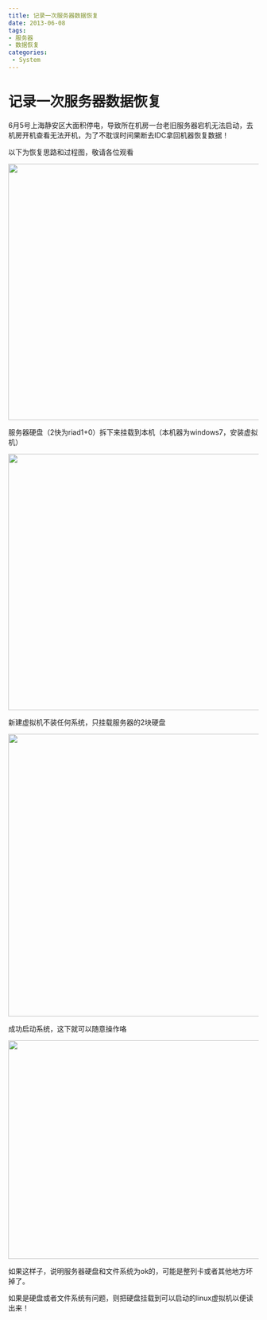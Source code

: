 ```yaml
---
title: 记录一次服务器数据恢复
date: 2013-06-08
tags:
- 服务器
- 数据恢复
categories:
 - System
---
```


# 记录一次服务器数据恢复

6月5号上海静安区大面积停电，导致所在机房一台老旧服务器宕机无法启动，去机房开机查看无法开机，为了不耽误时间果断去IDC拿回机器恢复数据！

以下为恢复思路和过程图，敬请各位观看



<img class="alignnone" alt="" src="http://ww4.sinaimg.cn/mw690/45d8cb2dgw1e5el2tei82j20p50iu0xp.jpg" width="690" height="516" />



服务器硬盘（2快为riad1+0）拆下来挂载到本机（本机器为windows7，安装虚拟机）


<img class="alignnone" alt="" src="http://ww3.sinaimg.cn/mw690/45d8cb2dgw1e5el2soeuij20p50iuaee.jpg" width="690" height="516" />


新建虚拟机不装任何系统，只挂载服务器的2块硬盘


<img class="alignnone" alt="" src="http://ww2.sinaimg.cn/mw690/45d8cb2dgw1e5el2pjiu3j20jj0g440n.jpg" width="690" height="569" />


成功启动系统，这下就可以随意操作咯


<img class="alignnone" alt="" src="http://ww3.sinaimg.cn/mw690/45d8cb2dgw1e5el2q2msnj20qu0h4td5.jpg" width="690" height="440" />


如果这样子，说明服务器硬盘和文件系统为ok的，可能是整列卡或者其他地方坏掉了。

如果是硬盘或者文件系统有问题，则把硬盘挂载到可以启动的linux虚拟机以便读出来！

